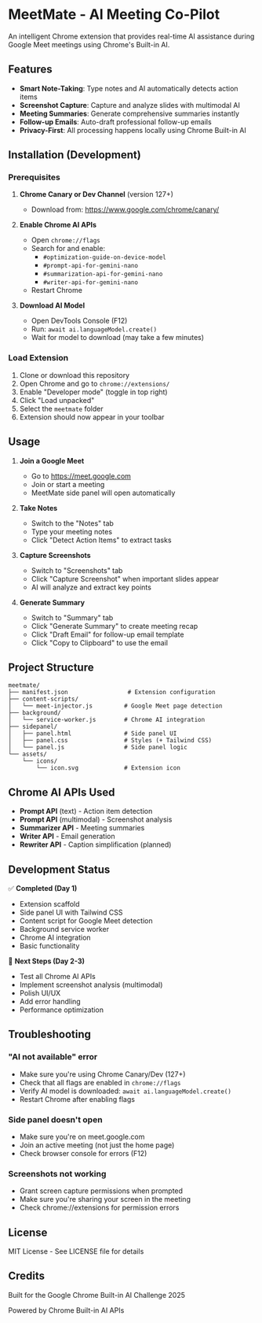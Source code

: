 # MeetMate - AI Meeting Co-Pilot

An intelligent Chrome extension that provides real-time AI assistance during Google Meet meetings using Chrome's Built-in AI.

## Features

- **Smart Note-Taking**: Type notes and AI automatically detects action items
- **Screenshot Capture**: Capture and analyze slides with multimodal AI
- **Meeting Summaries**: Generate comprehensive summaries instantly
- **Follow-up Emails**: Auto-draft professional follow-up emails
- **Privacy-First**: All processing happens locally using Chrome Built-in AI

## Installation (Development)

### Prerequisites

1. **Chrome Canary or Dev Channel** (version 127+)
   - Download from: https://www.google.com/chrome/canary/

2. **Enable Chrome AI APIs**
   - Open `chrome://flags`
   - Search for and enable:
     - `#optimization-guide-on-device-model`
     - `#prompt-api-for-gemini-nano`
     - `#summarization-api-for-gemini-nano`
     - `#writer-api-for-gemini-nano`
   - Restart Chrome

3. **Download AI Model**
   - Open DevTools Console (F12)
   - Run: `await ai.languageModel.create()`
   - Wait for model to download (may take a few minutes)

### Load Extension

1. Clone or download this repository
2. Open Chrome and go to `chrome://extensions/`
3. Enable "Developer mode" (toggle in top right)
4. Click "Load unpacked"
5. Select the `meetmate` folder
6. Extension should now appear in your toolbar

## Usage

1. **Join a Google Meet**
   - Go to https://meet.google.com
   - Join or start a meeting
   - MeetMate side panel will open automatically

2. **Take Notes**
   - Switch to the "Notes" tab
   - Type your meeting notes
   - Click "Detect Action Items" to extract tasks

3. **Capture Screenshots**
   - Switch to "Screenshots" tab
   - Click "Capture Screenshot" when important slides appear
   - AI will analyze and extract key points

4. **Generate Summary**
   - Switch to "Summary" tab
   - Click "Generate Summary" to create meeting recap
   - Click "Draft Email" for follow-up email template
   - Click "Copy to Clipboard" to use the email

## Project Structure

```
meetmate/
├── manifest.json                 # Extension configuration
├── content-scripts/
│   └── meet-injector.js         # Google Meet page detection
├── background/
│   └── service-worker.js        # Chrome AI integration
├── sidepanel/
│   ├── panel.html               # Side panel UI
│   ├── panel.css                # Styles (+ Tailwind CSS)
│   └── panel.js                 # Side panel logic
└── assets/
    └── icons/
        └── icon.svg             # Extension icon
```

## Chrome AI APIs Used

- **Prompt API** (text) - Action item detection
- **Prompt API** (multimodal) - Screenshot analysis
- **Summarizer API** - Meeting summaries
- **Writer API** - Email generation
- **Rewriter API** - Caption simplification (planned)

## Development Status

✅ **Completed (Day 1)**
- Extension scaffold
- Side panel UI with Tailwind CSS
- Content script for Google Meet detection
- Background service worker
- Chrome AI integration
- Basic functionality

🚧 **Next Steps (Day 2-3)**
- Test all Chrome AI APIs
- Implement screenshot analysis (multimodal)
- Polish UI/UX
- Add error handling
- Performance optimization

## Troubleshooting

### "AI not available" error

- Make sure you're using Chrome Canary/Dev (127+)
- Check that all flags are enabled in `chrome://flags`
- Verify AI model is downloaded: `await ai.languageModel.create()`
- Restart Chrome after enabling flags

### Side panel doesn't open

- Make sure you're on meet.google.com
- Join an active meeting (not just the home page)
- Check browser console for errors (F12)

### Screenshots not working

- Grant screen capture permissions when prompted
- Make sure you're sharing your screen in the meeting
- Check chrome://extensions for permission errors

## License

MIT License - See LICENSE file for details

## Credits

Built for the Google Chrome Built-in AI Challenge 2025

Powered by Chrome Built-in AI APIs
